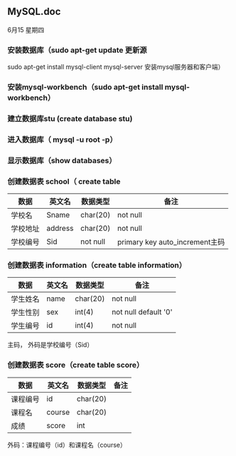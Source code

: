 ## MySQL.doc
6月15 星期四
### 安装数据库（sudo apt-get update 更新源
sudo apt-get install mysql-client mysql-server 安装mysql服务器和客户端）
### 安装mysql-workbench（sudo apt-get install mysql-workbench）
### 建立数据库stu (create database stu)
### 进入数据库（ mysql -u root -p）
### 显示数据库（show databases）
### 创建数据表 school（ create table 
数据|英文名|数据类型|备注
-----|-----|-----|-----
学校名|Sname|char(20)| not null|
学校地址|address|char(20)| not null|
学校编号|Sid|not null|primary key auto_increment主码|
### 创建数据表 information（create table information）
数据|英文名|数据类型|备注
-----|-----|-----|-----
学生姓名|name| char(20)| not null|
学生性别|sex| int(4)| not null default '0'|
学生编号|id| int(4)| not null|
主码， 外码是学校编号（Sid）
### 创建数据表 score（create table score）
数据|英文名|数据类型|备注
-----|-----|-----|-----
课程编号|id|char(20)|
课程名|course| char(20)| 
成绩|score|int| 
外码：课程编号（id）和课程名（course）
